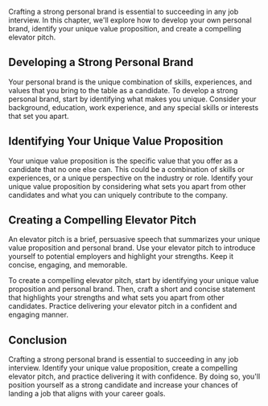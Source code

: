 
Crafting a strong personal brand is essential to succeeding in any job interview. In this chapter, we'll explore how to develop your own personal brand, identify your unique value proposition, and create a compelling elevator pitch.

Developing a Strong Personal Brand
----------------------------------

Your personal brand is the unique combination of skills, experiences, and values that you bring to the table as a candidate. To develop a strong personal brand, start by identifying what makes you unique. Consider your background, education, work experience, and any special skills or interests that set you apart.

Identifying Your Unique Value Proposition
-----------------------------------------

Your unique value proposition is the specific value that you offer as a candidate that no one else can. This could be a combination of skills or experiences, or a unique perspective on the industry or role. Identify your unique value proposition by considering what sets you apart from other candidates and what you can uniquely contribute to the company.

Creating a Compelling Elevator Pitch
------------------------------------

An elevator pitch is a brief, persuasive speech that summarizes your unique value proposition and personal brand. Use your elevator pitch to introduce yourself to potential employers and highlight your strengths. Keep it concise, engaging, and memorable.

To create a compelling elevator pitch, start by identifying your unique value proposition and personal brand. Then, craft a short and concise statement that highlights your strengths and what sets you apart from other candidates. Practice delivering your elevator pitch in a confident and engaging manner.

Conclusion
----------

Crafting a strong personal brand is essential to succeeding in any job interview. Identify your unique value proposition, create a compelling elevator pitch, and practice delivering it with confidence. By doing so, you'll position yourself as a strong candidate and increase your chances of landing a job that aligns with your career goals.
